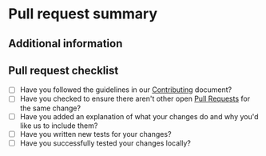 # Pull request summary

<!-- please briefly summarize the reason for making this pull request -->

## Additional information

## Pull request checklist

<!-- If you do not fill out the checklist below your pull request may be closed without comment -->

- [ ] Have you followed the guidelines in our [Contributing] document?
- [ ] Have you checked to ensure there aren't other open [Pull Requests] for the same change?
- [ ] Have you added an explanation of what your changes do and why you'd like us to include them?
- [ ] Have you written new tests for your changes?
- [ ] Have you successfully tested your changes locally?

[Contributing]: ../blob/master/CONTRIBUTING.md
[Pull Requests]: ../pulls
